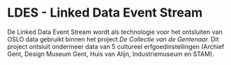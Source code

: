 # LDES - Linked Data Event Stream

De Linked Data Event Stream wordt als technologie voor het ontsluiten van OSLO data gebruikt binnen het project _De Collectie van de Gentenaar._ Dit project ontsluit ondermeer data van 5 cultureel erfgoedinstellingen (Archief Gent, Design Museum Gent, Huis van Alijn, Industriemuseum en STAM).&#x20;
